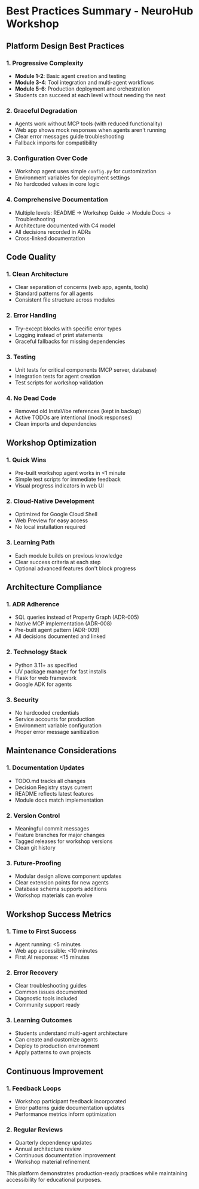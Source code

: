 # Best Practices Summary - NeuroHub Workshop

## Platform Design Best Practices

### 1. Progressive Complexity
- **Module 1-2**: Basic agent creation and testing
- **Module 3-4**: Tool integration and multi-agent workflows  
- **Module 5-6**: Production deployment and orchestration
- Students can succeed at each level without needing the next

### 2. Graceful Degradation
- Agents work without MCP tools (with reduced functionality)
- Web app shows mock responses when agents aren't running
- Clear error messages guide troubleshooting
- Fallback imports for compatibility

### 3. Configuration Over Code
- Workshop agent uses simple `config.py` for customization
- Environment variables for deployment settings
- No hardcoded values in core logic

### 4. Comprehensive Documentation
- Multiple levels: README → Workshop Guide → Module Docs → Troubleshooting
- Architecture documented with C4 model
- All decisions recorded in ADRs
- Cross-linked documentation

## Code Quality

### 1. Clean Architecture
- Clear separation of concerns (web app, agents, tools)
- Standard patterns for all agents
- Consistent file structure across modules

### 2. Error Handling
- Try-except blocks with specific error types
- Logging instead of print statements
- Graceful fallbacks for missing dependencies

### 3. Testing
- Unit tests for critical components (MCP server, database)
- Integration tests for agent creation
- Test scripts for workshop validation

### 4. No Dead Code
- Removed old InstaVibe references (kept in backup)
- Active TODOs are intentional (mock responses)
- Clean imports and dependencies

## Workshop Optimization

### 1. Quick Wins
- Pre-built workshop agent works in <1 minute
- Simple test scripts for immediate feedback
- Visual progress indicators in web UI

### 2. Cloud-Native Development
- Optimized for Google Cloud Shell
- Web Preview for easy access
- No local installation required

### 3. Learning Path
- Each module builds on previous knowledge
- Clear success criteria at each step
- Optional advanced features don't block progress

## Architecture Compliance

### 1. ADR Adherence
- SQL queries instead of Property Graph (ADR-005)
- Native MCP implementation (ADR-008)
- Pre-built agent pattern (ADR-009)
- All decisions documented and linked

### 2. Technology Stack
- Python 3.11+ as specified
- UV package manager for fast installs
- Flask for web framework
- Google ADK for agents

### 3. Security
- No hardcoded credentials
- Service accounts for production
- Environment variable configuration
- Proper error message sanitization

## Maintenance Considerations

### 1. Documentation Updates
- TODO.md tracks all changes
- Decision Registry stays current
- README reflects latest features
- Module docs match implementation

### 2. Version Control
- Meaningful commit messages
- Feature branches for major changes
- Tagged releases for workshop versions
- Clean git history

### 3. Future-Proofing
- Modular design allows component updates
- Clear extension points for new agents
- Database schema supports additions
- Workshop materials can evolve

## Workshop Success Metrics

### 1. Time to First Success
- Agent running: <5 minutes
- Web app accessible: <10 minutes
- First AI response: <15 minutes

### 2. Error Recovery
- Clear troubleshooting guides
- Common issues documented
- Diagnostic tools included
- Community support ready

### 3. Learning Outcomes
- Students understand multi-agent architecture
- Can create and customize agents
- Deploy to production environment
- Apply patterns to own projects

## Continuous Improvement

### 1. Feedback Loops
- Workshop participant feedback incorporated
- Error patterns guide documentation updates
- Performance metrics inform optimization

### 2. Regular Reviews
- Quarterly dependency updates
- Annual architecture review
- Continuous documentation improvement
- Workshop material refinement

This platform demonstrates production-ready practices while maintaining accessibility for educational purposes.